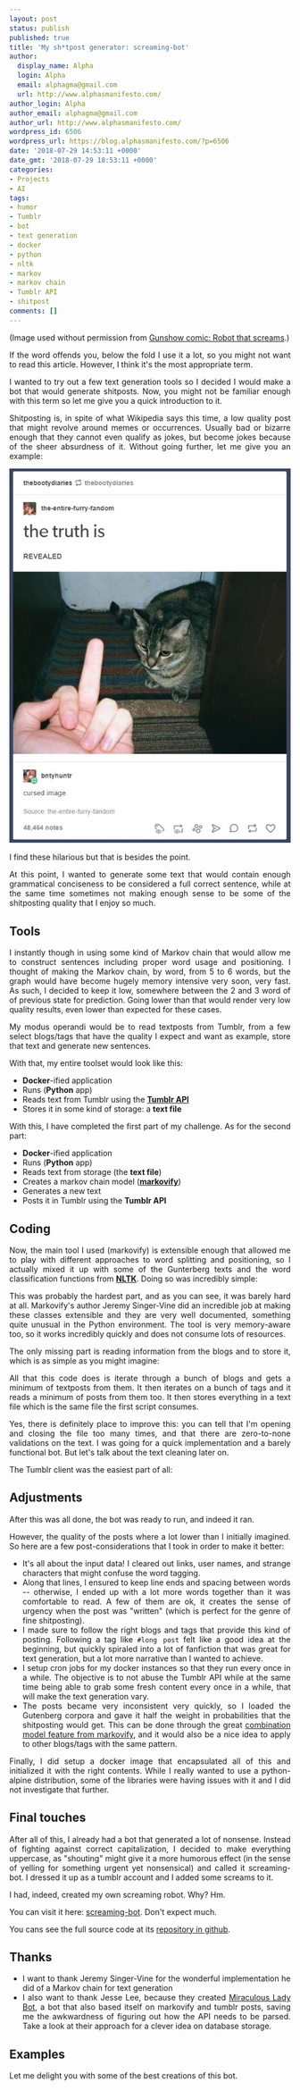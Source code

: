 ```yaml
---
layout: post
status: publish
published: true
title: 'My sh*tpost generator: screaming-bot'
author:
  display_name: Alpha
  login: Alpha
  email: alphagma@gmail.com
  url: http://www.alphasmanifesto.com/
author_login: Alpha
author_email: alphagma@gmail.com
author_url: http://www.alphasmanifesto.com/
wordpress_id: 6506
wordpress_url: https://blog.alphasmanifesto.com/?p=6506
date: '2018-07-29 14:53:11 +0000'
date_gmt: '2018-07-29 18:53:11 +0000'
categories:
- Projects
- AI
tags:
- humor
- Tumblr
- bot
- text generation
- docker
- python
- nltk
- markov
- markov chain
- Tumblr API
- shitpost
comments: []
---
```

<p style="text-align: justify;">(Image used without permission from <a href="http://gunshowcomic.com/513">Gunshow comic: Robot that screams</a>.)</p>
<p style="text-align: justify;">If the word offends you, below the fold I use it a lot, so you might not want to read this article. However, I think it's the most appropriate term.</p>
<p><!--more--></p>
<p style="text-align: justify;">I wanted to try out a few text generation tools so I decided I would make a bot that would generate shitposts. Now, you might not be familiar enough with this term so let me give you a quick introduction to it.</p>
<p style="text-align: justify;">Shitposting is, in spite of what Wikipedia says this time, a low quality post that might revolve around memes or occurrences. Usually bad or bizarre enough that they cannot even qualify as jokes, but become jokes because of the sheer absurdness of it. Without going further, let me give you an example:</p>

![](/assets/truth-1.jpg)

<p style="text-align: justify;">I find these hilarious but that is besides the point.</p>
<p style="text-align: justify;">At this point, I wanted to generate some text that would contain enough grammatical conciseness to be considered a full correct sentence, while at the same time sometimes not making enough sense to be some of the shitposting quality that I enjoy so much.</p>
<h2>Tools</h2>
<p style="text-align: justify;">I instantly though in using some kind of Markov chain that would allow me to construct sentences including proper word usage and positioning. I thought of making the Markov chain, by word, from 5 to 6 words, but the graph would have become hugely memory intensive very soon, very fast. As such, I decided to keep it low, somewhere between the 2 and 3 word of of previous state for prediction. Going lower than that would render very low quality results, even lower than expected for these cases.</p>
<p style="text-align: justify;">My modus operandi would be to read textposts from Tumblr, from a few select blogs/tags that have the quality I expect and want as example, store that text and generate new sentences.</p>
<p style="text-align: justify;">With that, my entire toolset would look like this:</p>
<ul>
<li style="text-align: justify;"><strong>Docker</strong>-ified application</li>
<li style="text-align: justify;">Runs (<strong>Python</strong> app)</li>
<li style="text-align: justify;">Reads text from Tumblr using the <a href="https://www.tumblr.com/docs/en/api/v2"><strong>Tumblr API</strong></a></li>
<li style="text-align: justify;">Stores it in some kind of storage: a <strong>text file</strong></li>
</ul>
<p style="text-align: justify;">With this, I have completed the first part of my challenge. As for the second part:</p>
<ul>
<li style="text-align: justify;"><strong>Docker</strong>-ified application</li>
<li style="text-align: justify;">Runs (<strong>Python</strong> app)</li>
<li style="text-align: justify;">Reads text from storage (the <strong>text file</strong>)</li>
<li style="text-align: justify;">Creates a markov chain model (<strong><a href="https://github.com/jsvine/markovify">markovify</a></strong>)</li>
<li style="text-align: justify;">Generates a new text</li>
<li style="text-align: justify;">Posts it in Tumblr using the <strong>Tumblr API</strong></li>
</ul>
<h2>Coding</h2>
<p style="text-align: justify;">Now, the main tool I used (markovify) is extensible enough that allowed me to play with different approaches to word splitting and positioning, so I actually mixed it up with some of the Gunterberg texts and the word classification functions from <a href="https://www.nltk.org/"><strong>NLTK</strong></a>. Doing so was incredibly simple:</p>
<p><script src="https://gist.github.com/AlphaGit/6f42eeccc3ee56ca39f3f73f74fde8fb.js"></script></p>
<p style="text-align: justify;">This was probably the hardest part, and as you can see, it was barely hard at all. Markovify's author Jeremy Singer-Vine did an incredible job at making these classes extensible and they are very well documented, something quite unusual in the Python environment. The tool is very memory-aware too, so it works incredibly quickly and does not consume lots of resources.</p>
<p style="text-align: justify;">The only missing part is reading information from the blogs and to store it, which is as simple as you might imagine:</p>
<p><script src="https://gist.github.com/AlphaGit/9f909745d7c573146e6102ad65cc8149.js"></script></p>
<p style="text-align: justify;">All that this code does is iterate through a bunch of blogs and gets a minimum of textposts from them. It then iterates on a bunch of tags and it reads a minimum of posts from them too. It then stores everything in a text file which is the same file the first script consumes.</p>
<p style="text-align: justify;">Yes, there is definitely place to improve this: you can tell that I'm opening and closing the file too many times, and that there are zero-to-none validations on the text. I was going for a quick implementation and a barely functional bot. But let's talk about the text cleaning later on.</p>
<p style="text-align: justify;">The Tumblr client was the easiest part of all:</p>
<p><script src="https://gist.github.com/AlphaGit/b28cef117a4d0320486aeab4e984a86a.js"></script></p>
<h2>Adjustments</h2>
<p style="text-align: justify;">After this was all done, the bot was ready to run, and indeed it ran.</p>
<p style="text-align: justify;">However, the quality of the posts where a lot lower than I initially imagined. So here are a few post-considerations that I took in order to make it better:</p>
<ul>
<li style="text-align: justify;">It's all about the input data! I cleared out links, user names, and strange characters that might confuse the word tagging.</li>
<li style="text-align: justify;">Along that lines, I ensured to keep line ends and spacing between words -- otherwise, I ended up with a lot more words together than it was comfortable to read. A few of them are ok, it creates the sense of urgency when the post was "written" (which is perfect for the genre of fine shitposting).</li>
<li style="text-align: justify;">I made sure to follow the right blogs and tags that provide this kind of posting. Following a tag like <code>#long post</code> felt like a good idea at the beginning, but quickly spiraled into a lot of fanfiction that was great for text generation, but a lot more narrative than I wanted to achieve.</li>
<li style="text-align: justify;">I setup cron jobs for my docker instances so that they run every once in a while. The objective is to not abuse the Tumblr API while at the same time being able to grab some fresh content every once in a while, that will make the text generation vary.</li>
<li style="text-align: justify;">The posts became very inconsistent very quickly, so I loaded the Gutenberg corpora and gave it half the weight in probabilities that the shitposting would get. This can be done through the great <a href="https://github.com/jsvine/markovify#combining-models">combination model feature from markovify</a>, and it would also be a nice idea to apply to other blogs/tags with the same pattern.</li>
</ul>
<p style="text-align: justify;">Finally, I did setup a docker image that encapsulated all of this and initialized it with the right contents. While I really wanted to use a python-alpine distribution, some of the libraries were having issues with it and I did not investigate that further.</p>
<p><script src="https://gist.github.com/AlphaGit/fa4d4c12867df6b5c1fb799dfc63bbf0.js"></script></p>
<h2>Final touches</h2>
<p style="text-align: justify;">After all of this, I already had a bot that generated a lot of nonsense. Instead of fighting against correct capitalization, I decided to make everything uppercase, as "shouting" might give it a more humorous effect (in the sense of yelling for something urgent yet nonsensical) and called it screaming-bot. I dressed it up as a tumblr account and I added some screams to it.</p>
<p style="text-align: justify;">I had, indeed, created my own screaming robot. Why? Hm.</p>
<p style="text-align: justify;">You can visit it here: <a href="https://screaming-bot.tumblr.com/">screaming-bot</a>. Don't expect much.</p>
<p>You cans see the full source code at its <a href="https://github.com/AlphaGit/screaming-bot">repository in github</a>.</p>
<h2>Thanks</h2>
<ul>
<li style="text-align: justify;">I want to thank Jeremy Singer-Vine for the wonderful implementation he did of a Markov chain for text generation</li>
<li style="text-align: justify;">I also want to thank Jesse Lee, because they created <a href="https://github.com/veggiedefender/miraculousladybot">Miraculous Lady Bot</a>, a bot that also based itself on markovify and tumblr posts, saving me the awkwardness of figuring out how the API needs to be parsed. Take a look at their approach for a clever idea on database storage.</li>
</ul>
<h2>Examples</h2>
<p style="text-align: justify;">Let me delight you with some of the best creations of this bot.</p>
<blockquote class="imgur-embed-pub" lang="en" data-id="a/qOPZgmt"><p><a href="//imgur.com/qOPZgmt"></a></p></blockquote>
<p><script async src="//s.imgur.com/min/embed.js" charset="utf-8"></script></p>
